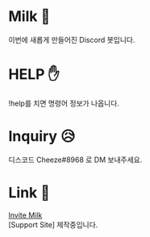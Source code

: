 # Milk 🥛
이번에 새롭게 만들어진 Discord 봇입니다.

# HELP ✋
!help를 치면 명령어 정보가 나옵니다.

# Inquiry 😥
디스코드 Cheeze#8968 로 DM 보내주세요.

# Link 🙂
[Invite Milk](https://discord.com/api/oauth2/authorize?client_id=763575029144748053&permissions=0&scope=bot) \
[Support Site] 제작중입니다.
